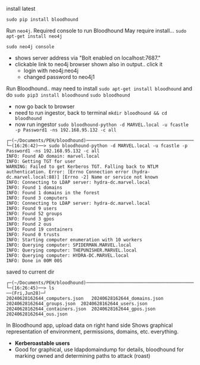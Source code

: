 install latest

`sudo pip install bloodhound`

Run `neo4j`. Required console to run Bloodhound
May require install... `sudo apt-get install neo4j`

`sudo neo4j console`
- shows server address via "Bolt enabled on localhost:7687."
- clickable link to neo4j browser shown also in output.. click it
	- login with neo4j:neo4j
	- changed password to neo4j1

Run Bloodhound.. may need to install `sudo apt-get install bloodhound` and do `sudo pip3 install bloodhound`
`sudo bloodhound`
- now go back to browser
- need to run ingestor, back to terminal
`mkdir bloodhound && cd bloodhound`
- now run ingestor
`sudo bloodhound-python -d MARVEL.local -u fcastle -p Password1 -ns 192.168.95.132 -c all`


```
┌─(~/Documents/PEH/bloodhound)────────────────────────────────────────────────────────────────────────(kali@kali:pts/3)─┐
└─(16:26:42)──> sudo bloodhound-python -d MARVEL.local -u fcastle -p Password1 -ns 192.168.95.132 -c all 
INFO: Found AD domain: marvel.local
INFO: Getting TGT for user
WARNING: Failed to get Kerberos TGT. Falling back to NTLM authentication. Error: [Errno Connection error (hydra-dc.marvel.local:88)] [Errno -2] Name or service not known
INFO: Connecting to LDAP server: hydra-dc.marvel.local
INFO: Found 1 domains
INFO: Found 1 domains in the forest
INFO: Found 3 computers
INFO: Connecting to LDAP server: hydra-dc.marvel.local
INFO: Found 9 users
INFO: Found 52 groups
INFO: Found 3 gpos
INFO: Found 2 ous
INFO: Found 19 containers
INFO: Found 0 trusts
INFO: Starting computer enumeration with 10 workers
INFO: Querying computer: SPIDERMAN.MARVEL.local
INFO: Querying computer: THEPUNISHER.MARVEL.local
INFO: Querying computer: HYDRA-DC.MARVEL.local
INFO: Done in 00M 00S
```

saved to current dir

```
┌─(~/Documents/PEH/bloodhound)────────────────────────────────────────────────────────────────────────(kali@kali:pts/3)─┐
└─(16:26:45)──> ls                                                                                        ──(Fri,Jun28)─┘
20240628162644_computers.json   20240628162644_domains.json  20240628162644_groups.json  20240628162644_users.json
20240628162644_containers.json  20240628162644_gpos.json     20240628162644_ous.json
```

In Bloodhound app, upload data on right hand side
Shows graphical representation of environment, permissions, domains, etc. everything.
- **Kerberoastable users**
- Good for graphical, use ldapdomaindump for details, bloodhound for marking owned and determining paths to attack (roast)

